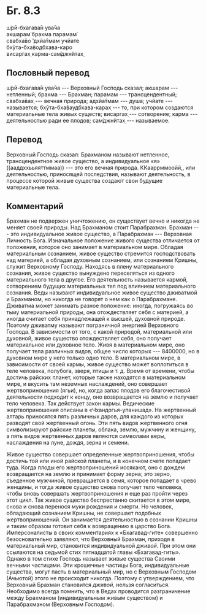 # Бг. 8.3
ш́рӣ-бхагава̄н ува̄ча<br/>
акшарам̇ брахма парамам̇<br/>
свабха̄во ’дхйа̄тмам учйате<br/>
бхӯта-бха̄водбхава-каро<br/>
висаргах̣ карма-сам̇джн̃итах̣
## Пословный перевод

ш́рӣ-бхагава̄н ува̄ча --- Верховный Господь сказал; акшарам --- нетленный;
брахма --- Брахман; парамам --- трансцендентный; свабха̄вах̣ --- вечная
природа; адхйа̄тмам --- душа; учйате --- называется;
бхӯта-бха̄ваудбхава-карах̣ --- то, при котором создаются материальные тела
живых существ; висаргах̣ --- сотворение; карма --- деятельностью ради ее
плодов; сам̇джн̃итах̣ --- называемое.

## Перевод

Верховный Господь сказал: Брахманом называют нетленное, трансцендентное
живое существо, а индивидуальное «я» ((ааддххььяяттммаа)) --- это его
вечная природа. ККааррммоойй,, или деятельностью, приносящей
последствия, называют деятельность, в процессе которой живые существа
создают свои будущие материальные тела.

## Комментарий

Брахман не подвержен уничтожению, он существует вечно и никогда не
меняет своей природы. Над Брахманом стоит Парабрахман. Брахман --- это
индивидуальное живое существо, а Парабрахман --- Верховная Личность
Бога. Изначальное положение живого существа отличается от положения,
которое оно занимает в материальном мире. Обладая материальным
сознанием, живое существо стремится господствовать над материей, а
обладая духовным сознанием, или сознанием Кришны, служит Верховному
Господу. Находясь в плену материального сознания, живое существо
вынуждено переселяться из одного материального тела в другое. Его
деятельность называется кармой, сотворением будущих материальных тел под
влиянием материального сознания. Веды называют индивидуальное живое
существо дживатмой и Брахманом, но никогда не говорят о нем как о
Парабрахмане. Дживатма может занимать разное положение: иногда,
погружаясь во тьму материальной природы, она отождествляет себя с
материей, а иногда считает себя принадлежащей к высшей, духовной
природе. Поэтому дживатму называют пограничной энергией Верховного
Господа. В зависимости от того, с какой природой, материальной или
духовной, живое существо отождествляет себя, оно получает материальное
или духовное тело. Живя в материальном мире, оно получает тела различных
видов, общее число которых --- 8400000, но в духовном мире у него только
одно тело. В материальном мире, в зависимости от своей кармы, живое
существо может воплотиться в теле человека, полубога, зверя, птицы и т.
д. Время от времени, чтобы достичь райских планет, которые также
находятся в материальном мире, и вкусить там неземных наслаждений, оно
совершает жертвоприношения (ягьи), но, когда запас плодов его
благочестивой деятельности подходит к концу, оно возвращается на землю и
получает тело человека. Так действует закон кармы. Ведические
жертвоприношения описаны в «Чхандогья-упанишад». На жертвенный алтарь
приносятся пять различных даров, для каждого из которых разводят свой
жертвенный огонь. Эти пять видов жертвенного огня символизируют райские
планеты, облака, землю, мужчину и женщину, а пять видов жертвенных даров
являются символами веры, наслаждения на луне, дождя, зерна и семени.

Живое существо совершает определенные жертвоприношения, чтобы достичь
той или иной райской планеты, и в конечном счете попадает туда. Когда
плоды его жертвоприношений иссякают, оно с дождем возвращается на землю
и принимает форму зерна; это зерно, съеденное мужчиной, превращается в
семя, которое попадает в чрево женщины, и тогда живое существо снова
получает тело человека, чтобы вновь совершать жертвоприношения и еще раз
пройти через этот цикл. Так живое существо беспрестанно скитается в этом
мире, снова и снова перенося муки рождения и смерти. Но человек,
обладающий сознанием Кришны, не совершает подобных жертвоприношений. Он
занимается деятельностью в сознании Кришны и таким образом готовит себя
к возвращению в царство Бога. Имперсоналисты в своих комментариях к
«Бхагавад-гите» совершенно безосновательно заявляют, что Верховный
Брахман, приходя в материальный мир, становится индивидуальной *дживой.*
При этом они ссылаются на седьмой стих пятнадцатой главы
«Бхагавад-гиты». Однако в том стихе Господь называет живые существа
Своими вечными частицами. Эти крошечные частицы Бога, индивидуальные
существа, могут пасть в материальный мир, но с Верховным Господом
(Ачьютой) этого не происходит никогда. Поэтому с утверждением, что
Верховный Брахман становится *дживой,* нельзя согласиться. Необходимо
всегда помнить, что в Ведах проводится разграничение между Брахманом
(индивидуальным живым существом) и Парабрахманом (Верховным Господом).
